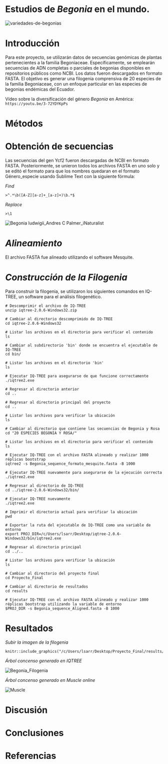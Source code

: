 # Estudios de *Begonia* en el mundo.
![variedades-de-begonias](https://github.com/lsarrias/Proyecto-Final-/assets/171622163/48587ef2-ae36-482d-b153-fbba6924e52d)

# Introducción
Para este proyecto, se utilizarán datos de secuencias genómicas de plantas pertenecientes a la familia Begoniaceae. Específicamente, se emplearán secuencias de ADN completas o parciales de begonias disponibles en repositorios públicos como NCBI. Los datos fueron descargados en formato FASTA. El objetivo es generar una filogenia comprensiva de 20 especies de la familia Begoniaceae, con un enfoque particular en las especies de begonias endémicas del Ecuador.

Vídeo sobre la diversificación del género *Begonia* en América: ```https://youtu.be/3-72YDYKpPs ```

# Métodos
  # Obtención de secuencias 
Las secuencias del gen Ycf2 fueron descargadas de NCBI en formato FASTA. Posteriormente, se unieron todos los archivos FASTA en uno solo y se editó el formato para que los nombres quedaran en el formato Género_especie usando Sublime Text con la siguiente fórmula:

*Find*
```{r}
>^.*\b([A-Z][a-z]+_[a-z]+)\b.*$
```

*Replace*
```{r}
>\1
```

![Begonia ludwigii_Andres C  Palmer_iNaturalist](https://github.com/lsarrias/Proyecto-Final-/assets/171622163/98c386e5-e4b3-486f-875c-b46e59e73f92)

# *Alineamiento*

El archivo FASTA fue alineado utilizando el software Mesquite.

# *Construcción de la Filogenia*

Para construir la filogenia, se utilizaron los siguientes comandos en IQ-TREE, un software para el análisis filogenético.


```{r}
# Descomprimir el archivo de IQ-TREE
unzip iqtree-2.0.6-Windows32.zip

# Cambiar al directorio descomprimido de IQ-TREE
cd iqtree-2.0.6-Windows32

# Listar los archivos en el directorio para verificar el contenido
ls

# Cambiar al subdirectorio 'bin' donde se encuentra el ejecutable de IQ-TREE
cd bin/

# Listar los archivos en el directorio 'bin'
ls

# Ejecutar IQ-TREE para asegurarse de que funcione correctamente
./iqtree2.exe

# Regresar al directorio anterior
cd ..

# Regresar al directorio principal del proyecto
cd ..

# Listar los archivos para verificar la ubicación
ls

# Cambiar al directorio que contiene las secuencias de Begonia y Rosa
cd "20 ESPECIES BEGONIA Y ROSA/"

# Listar los archivos en el directorio para verificar el contenido
ls

# Ejecutar IQ-TREE con el archivo FASTA alineado y realizar 1000 réplicas bootstrap
iqtree2 -s Begonia_sequence_formato_mesquite.fasta -B 1000

# Ejecutar IQ-TREE nuevamente para asegurarse de la ejecución correcta
./iqtree2.exe

# Regresar al directorio de IQ-TREE
cd ../iqtree-2.0.6-Windows32/bin/

# Ejecutar IQ-TREE nuevamente
./iqtree2.exe

# Imprimir el directorio actual para verificar la ubicación
pwd

# Exportar la ruta del ejecutable de IQ-TREE como una variable de entorno
export PROJ_DIR=/c/Users/lsarr/Desktop/iqtree-2.0.6-Windows32/bin/iqtree2.exe

# Regresar al directorio principal
cd ../..

# Listar los archivos para verificar la ubicación
ls

# Cambiar al directorio del proyecto final
cd Proyecto_Final

# Cambiar al directorio de resultados
cd results

# Ejecutar IQ-TREE con el archivo FASTA alineado y realizar 1000 réplicas bootstrap utilizando la variable de entorno
$PROJ_DIR -s Begonia_sequence_Aligned.fasta -B 1000

```

# Resultados

*Subir la imagen de la filogenia*
```{r}
knitr::include_graphics("/c/Users/lsarr/Desktop/Proyecto_Final/results/Begonia_Filogenia.JPEG")
```
*Árbol concenso generado en IQTREE*

![Begonia_Filogenia](https://github.com/lsarrias/Proyecto-Final-/assets/171622163/6a214855-1a81-4261-8eef-000e1329afd5)

*Árbol concenso generado en Muscle online*

![Muscle](https://github.com/lsarrias/Proyecto-Final-/assets/171622163/b6cc8ef0-1365-4e86-934f-180b9f3a9445)

# Discusión

# Conclusiones

# Referencias 

